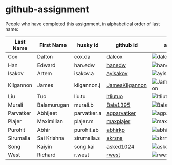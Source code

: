 # github-assignment

People who have completed this assignment, in alphabetical order of last name:

Last Name | First Name | husky id | github id      | avatar
---------|------------|-----------|-----------|---------
Cox     |   Dalton   | cox.da      |   [dalcox](https://github.com/dalcox)        | ![dalcox](https://github.com/dalcox.png?size=40)
Han      |   Edward   | han.edw   |  [hanedw](https://github.com/hanedw)   |     ![hanedw](https://avatars3.githubusercontent.com/u/32077144?v=4&s=40)
Isakov     |   Artem   | isakov.a      |   [ayisakov](https://github.com/ayisakov)        | ![ayisakov](https://github.com/ayisakov.png?size=40)
Kilgannon | James | kilgannon.j | [JamesKilgannon](https://github.com/JamesKilgannon) | ![JamesKilgannon](https://github.com/JamesKilgannon.png?size=40)
Liu     |   Tuo    | liu.tu      |  [ltliutuo](https://github.com/ltliutuo)        | ![ltliutuo](https://github.com/ltliutuo.png?size=40)
Murali  |   Balamurugan | murali.b  | [Bala1395](https://github.com/Bala1395)    | ![Bala1395](https://github.com/Bala1395.png?size=40)
Parvatker  | Abhijeet  | parvatker.a  | [agparvatker](https://github.com/agparvatker)     | ![agparvatker](https://github.com/agparvatker.png?size=40)
Plajer     |   Maximilian   | plajer.m    |   [maxplajer](https://github.com/maxplajer)     | ![maxplajer](https://github.com/maxplajer.png?size=40)
Purohit    |   Abhir   | purohit.ab      |   [abhirkp](https://github.com/abhirkp)        | ![abhirkp](https://github.com/abhirkp.png?size=40)
Sirumalla     |   Sai Krishna   | sirumalla.s      |   [skrsna](https://github.com/skrsna)        | ![skrnsa](https://github.com/skrsna.png?size=40)
Song     |   Kaiyin   | song.kai     |   [asked1024](https://github.com/asked1024)        | ![asked1024](https://github.com/asked1024.png?size=40)    
West     |   Richard   | r.west      |   [rwest](https://github.com/rwest)        | ![rwest](https://github.com/rwest.png?size=40)
